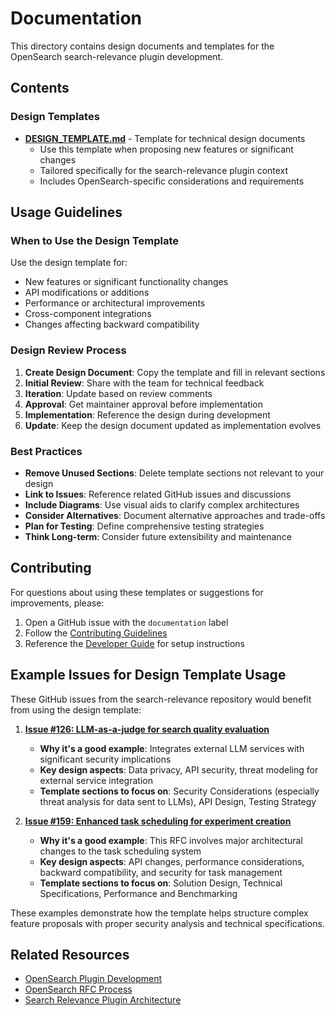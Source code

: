 # Documentation

This directory contains design documents and templates for the OpenSearch search-relevance plugin development.

## Contents

### Design Templates

- **[DESIGN_TEMPLATE.md](DESIGN_TEMPLATE.md)** - Template for technical design documents
  - Use this template when proposing new features or significant changes
  - Tailored specifically for the search-relevance plugin context
  - Includes OpenSearch-specific considerations and requirements

## Usage Guidelines

### When to Use the Design Template

Use the design template for:
- New features or significant functionality changes
- API modifications or additions
- Performance or architectural improvements
- Cross-component integrations
- Changes affecting backward compatibility

### Design Review Process

1. **Create Design Document**: Copy the template and fill in relevant sections
2. **Initial Review**: Share with the team for technical feedback
3. **Iteration**: Update based on review comments
4. **Approval**: Get maintainer approval before implementation
5. **Implementation**: Reference the design during development
6. **Update**: Keep the design document updated as implementation evolves

### Best Practices

- **Remove Unused Sections**: Delete template sections not relevant to your design
- **Link to Issues**: Reference related GitHub issues and discussions
- **Include Diagrams**: Use visual aids to clarify complex architectures
- **Consider Alternatives**: Document alternative approaches and trade-offs
- **Plan for Testing**: Define comprehensive testing strategies
- **Think Long-term**: Consider future extensibility and maintenance

## Contributing

For questions about using these templates or suggestions for improvements, please:
1. Open a GitHub issue with the `documentation` label
2. Follow the [Contributing Guidelines](../CONTRIBUTING.md)
3. Reference the [Developer Guide](../DEVELOPER_GUIDE.md) for setup instructions

## Example Issues for Design Template Usage

These GitHub issues from the search-relevance repository would benefit from using the design template:

1. **[Issue #126: LLM-as-a-judge for search quality evaluation](https://github.com/opensearch-project/search-relevance/issues/126)**
   - **Why it's a good example**: Integrates external LLM services with significant security implications
   - **Key design aspects**: Data privacy, API security, threat modeling for external service integration
   - **Template sections to focus on**: Security Considerations (especially threat analysis for data sent to LLMs), API Design, Testing Strategy

2. **[Issue #159: Enhanced task scheduling for experiment creation](https://github.com/opensearch-project/search-relevance/issues/159)**
   - **Why it's a good example**: This RFC involves major architectural changes to the task scheduling system
   - **Key design aspects**: API changes, performance considerations, backward compatibility, and security for task management
   - **Template sections to focus on**: Solution Design, Technical Specifications, Performance and Benchmarking

These examples demonstrate how the template helps structure complex feature proposals with proper security analysis and technical specifications.

## Related Resources

- [OpenSearch Plugin Development](https://opensearch.org/docs/latest/developers/plugins/)
- [OpenSearch RFC Process](https://github.com/opensearch-project/OpenSearch/blob/main/DEVELOPER_GUIDE.md#submitting-changes)
- [Search Relevance Plugin Architecture](../README.md)
